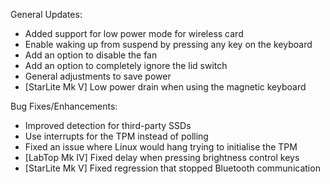 General Updates:
* Added support for low power mode for wireless card
* Enable waking up from suspend by pressing any key on the keyboard
* Add an option to disable the fan
* Add an option to completely ignore the lid switch
* General adjustments to save power
* [StarLite Mk V] Low power drain when using the magnetic keyboard

Bug Fixes/Enhancements:
* Improved detection for third-party SSDs
* Use interrupts for the TPM instead of polling
* Fixed an issue where Linux would hang trying to initialise the TPM
* [LabTop Mk IV] Fixed delay when pressing brightness control keys
* [StarLite Mk V] Fixed regression that stopped Bluetooth communication

